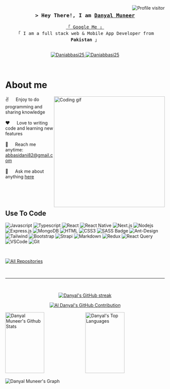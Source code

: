 <!--
<h2 align="center">
  Welcome to Al Siam World!
  <img src="https://media.giphy.com/media/hvRJCLFzcasrR4ia7z/giphy.gif" width="28">
</h2>
-->

<!--
<p align="center">
  <a href="https://github.com/Daniabbasi25"><img src="https://readme-typing-svg.herokuapp.com/?lines=Self%20Taught%20Programmer;Front%20End%20Developer;1.5%2B%20years%20of%20coding%20experience;Always%20learning%20new%20things&center=true&width=380&height=45"></a>
</p>

 -->

<a href="https://komarev.com/ghpvc/?username=Daniabbasi25">
  <img align="right" src="https://komarev.com/ghpvc/?username=Daniabbasi25&label=Visitors&color=0e75b6&style=flat" alt="Profile visitor" />
</a>


 
<!-- Intro  -->
<h3 align="center">
        <samp>&gt; Hey There!, I am
                <b><a target="_blank" href="https://www.fiverr.com/danyal_muneer25">Danyal Muneer</a></b>
        </samp>
</h3>


<p align="center"> 
  <samp>
    <a href="https://www.google.com/search?q=Danyal+Muneer">「 Google Me 」</a>
    <br>
    「 I am a full stack web & Mobile App Developer from <b>Pakistan</b> 」
    <br>
    <br>
  </samp>
</p>

<p align="center">
 <a href="https://www.fiverr.com/danyal_muneer25" target="blank">
  <img src="https://img.shields.io/badge/Website-DC143C?style=for-the-badge&logo=medium&logoColor=white" alt="Daniabbasi25" />
 </a>
 <a href="https://www.linkedin.com/in/danyal-muneer-488b02202/" target="_blank">
  <img src="https://img.shields.io/badge/LinkedIn-0077B5?style=for-the-badge&logo=linkedin&logoColor=white" alt="Daniabbasi25"/>
 </a>
 <!-- <a href="https://dev.to/Daniabbasi25" target="_blank">
  <img src="https://img.shields.io/badge/dev.to-0A0A0A?style=for-the-badge&logo=dev.to&logoColor=white" alt="Daniabbasi25" />
 </a> -->
  
 
 
</p>
<br />

<!-- About Section -->
 # About me
 
<p>
 <img align="right" width="350" src="/assets/programmer.gif" alt="Coding gif" />
  
 ✌️ &emsp; Enjoy to do programming and sharing knowledge <br/><br/>
 ❤️ &emsp; Love to writing code and learning new features<br/><br/>
 📧 &emsp; Reach me anytime: abbasidani82@gmail.com<br/><br/>
 💬 &emsp; Ask me about anything [here](https://github.com/Daniabbasi25/Daniabbasi25/issues)

</p>

<br/>
<br/>
<br/>

## Use To Code

![Javascript](https://img.shields.io/badge/Javascript-F0DB4F?style=for-the-badge&labelColor=black&logo=javascript&logoColor=F0DB4F)
![Typescript](https://img.shields.io/badge/Typescript-007acc?style=for-the-badge&labelColor=black&logo=typescript&logoColor=007acc)
![React](https://img.shields.io/badge/-React-61DBFB?style=for-the-badge&labelColor=black&logo=react&logoColor=61DBFB)
![React Native](https://img.shields.io/badge/React_Native-20232A?style=for-the-badge&logo=react&logoColor=61DAFB)
![Next.js](https://img.shields.io/badge/next.js-000000?style=for-the-badge&logo=nextdotjs&logoColor=white)
![Nodejs](https://img.shields.io/badge/Nodejs-3C873A?style=for-the-badge&labelColor=black&logo=node.js&logoColor=3C873A)
![Express.js](https://img.shields.io/badge/Express.js-000000?style=for-the-badge&logo=express&logoColor=white)
![MongoDB](https://img.shields.io/badge/MongoDB-4EA94B?style=for-the-badge&logo=mongodb&logoColor=white)
![HTML](https://img.shields.io/badge/HTML5-E34F26?style=for-the-badge&logo=html5&logoColor=white)
![CSS3](https://img.shields.io/badge/CSS3-1572B6?style=for-the-badge&logo=css3&logoColor=white)
![SASS Badge](https://img.shields.io/badge/Sass-CC6699?style=for-the-badge&logo=sass&logoColor=white)
![Ant-Design](https://img.shields.io/badge/AntDesign-0170FE?style=for-the-badge&logo=antdesign&logoColor=white)
![Tailwind](https://img.shields.io/badge/Tailwind_CSS-092749?style=for-the-badge&logo=tailwindcss&logoColor=06B6D4&labelColor=000000)
![Bootstrap](https://img.shields.io/badge/Bootstrap-563D7C?style=for-the-badge&logo=bootstrap&logoColor=white)
![Strapi](https://img.shields.io/badge/strapi-2E7EEA?style=for-the-badge&logo=strapi&logoColor=white)
![Markdown](https://img.shields.io/badge/Markdown-000000?style=for-the-badge&logo=markdown&logoColor=white)
![Redux](https://img.shields.io/badge/Redux-593D88?style=for-the-badge&logo=redux&logoColor=white)
![React Query](https://img.shields.io/badge/-React_Query-FF4154?style=for-the-badge&logo=react%20query&logoColor=white)
![VSCode](https://img.shields.io/badge/Visual_Studio-0078d7?style=for-the-badge&logo=visual%20studio&logoColor=white)
![Git](https://img.shields.io/badge/Git-F05032?style=for-the-badge&logo=git&logoColor=white)

<br/>

 

<p align="left">
  <a href="https://github.com/Daniabbasi25?tab=repositories" target="_blank"><img alt="All Repositories" title="All Repositories" src="https://img.shields.io/badge/-All%20Repos-2962FF?style=for-the-badge&logo=koding&logoColor=white"/></a>
</p>

<br/>
<hr/>
<br/>

<p align="center">
  <a href="https://github.com/Daniabbasi25">
    <img src="https://github-readme-streak-stats.herokuapp.com/?user=Daniabbasi25&theme=radical&border=7F3FBF&background=0D1117" alt="Danyal's GitHub streak"/>
  </a>
</p>

<p align="center">
  <a href="https://github.com/Daniabbasi25">
    <img src="https://github-profile-summary-cards.vercel.app/api/cards/profile-details?username=Daniabbasi25&theme=radical" alt="Al Danyal's GitHub Contribution"/>
  </a>
</p>

<a> 
    <a href="https://github.com/Daniabbasi25"><img alt="Danyal Muneer's Github Stats" src="https://denvercoder1-github-readme-stats.vercel.app/api?username=Daniabbasi25&show_icons=true&count_private=true&theme=react&border_color=7F3FBF&bg_color=0D1117&title_color=F85D7F&icon_color=F8D866" height="192px" width="49.5%"/></a>
  <a href="https://github.com/Daniabbasi25"><img alt="Danyal's Top Languages" src="https://denvercoder1-github-readme-stats.vercel.app/api/top-langs/?username=Daniabbasi25&langs_count=8&layout=compact&theme=react&border_color=7F3FBF&bg_color=0D1117&title_color=F85D7F&icon_color=F8D866" height="192px" width="49.5%"/></a>
  <br/>
</a>


![Danyal Muneer's Graph](https://github-readme-activity-graph.vercel.app/graph?username=Daniabbasi25&custom_title=Danyal's%20GitHub%20Activity%20Graph&bg_color=0D1117&color=7F3FBF&line=7F3FBF&point=7F3FBF&area_color=FFFFFF&title_color=FFFFFF&area=true)
